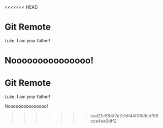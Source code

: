 <<<<<<< HEAD
# Git Remote

Luke, I am your father! 

Nooooooooooooooo!
=======
# Git Remote

Luke, I am your father!

Nooooooooooooooo!
>>>>>>> ead21e884f7a7c1df44f08dfcdf58cca4ea6dff2
